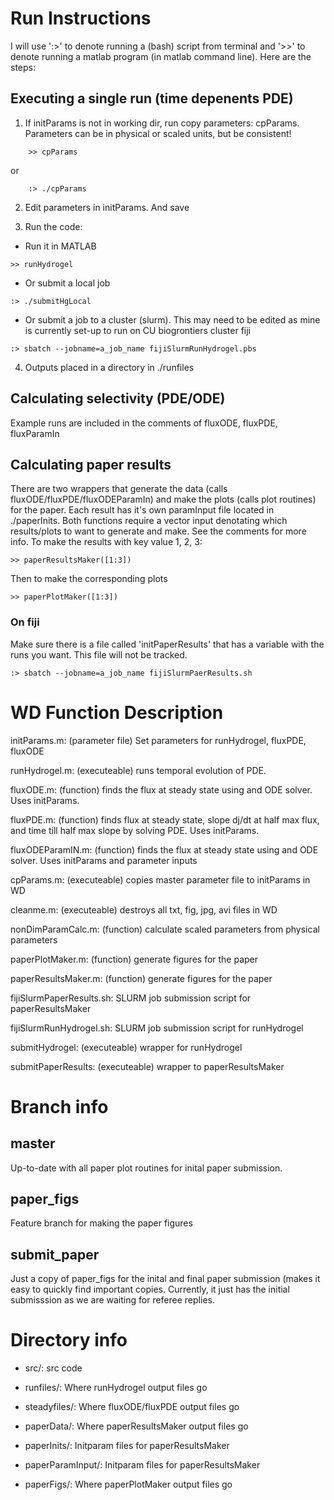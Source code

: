 # Run  Instructions 
I will use ':>' to denote running a (bash) script from terminal and '>>' to denote running a matlab program (in matlab command line). Here are the steps:
## Executing a single run (time depenents PDE)
1) If initParams is not in working dir, run copy parameters: cpParams. Parameters can be in physical or scaled units, but be consistent!
``` 
    >> cpParams
```
or
``` 
    :> ./cpParams
```
2) Edit parameters in initParams. And save

3) Run the code: 
  * Run it in MATLAB
```
>> runHydrogel
```
  *  Or submit a local job 
``` 
:> ./submitHgLocal
```
  *  Or submit a job to a cluster (slurm). This may need to be edited as mine is currently set-up to run on CU biogrontiers cluster fiji
``` 
:> sbatch --jobname=a_job_name fijiSlurmRunHydrogel.pbs
```

4) Outputs placed in a directory in ./runfiles

## Calculating selectivity (PDE/ODE)

Example runs are included in the comments of fluxODE, fluxPDE, fluxParamIn

## Calculating paper results 

There are two wrappers that generate the data (calls fluxODE/fluxPDE/fluxODEParamIn) and make the plots (calls plot routines) for the paper. Each result has it's own paramInput file located in ./paperInits. Both functions require a vector input denotating which results/plots to want to generate and make.  See the comments for more info. To make the results with key value 1, 2, 3:
```
>> paperResultsMaker([1:3])
```
Then to make the corresponding plots
```
>> paperPlotMaker([1:3])
```
### On fiji
Make sure there is a file called 'initPaperResults' that has a variable with the runs you want. This file will not be tracked.
```
:> sbatch --jobname=a_job_name fijiSlurmPaerResults.sh
```

# WD Function Description #

initParams.m: (parameter file) Set parameters for runHydrogel, fluxPDE, fluxODE

runHydrogel.m: (executeable) runs temporal evolution of PDE. 

fluxODE.m: (function) finds the flux at steady state using and ODE solver. Uses initParams.

fluxPDE.m: (function) finds flux at steady state, slope dj/dt at half max flux, and time
  till half max slope by solving PDE. Uses initParams.

fluxODEParamIN.m: (function) finds the flux at steady state using and ODE solver. Uses initParams and parameter inputs

cpParams.m: (executeable) copies master parameter file to initParams in WD

cleanme.m: (executeable) destroys all txt, fig, jpg, avi files in WD

nonDimParamCalc.m: (function) calculate scaled parameters from physical parameters

paperPlotMaker.m: (function) generate figures for the paper

paperResultsMaker.m: (function) generate figures for the paper

fijiSlurmPaperResults.sh: SLURM job submission script for paperResultsMaker

fijiSlurmRunHydrogel.sh: SLURM job submission script for runHydrogel

submitHydrogel: (executeable) wrapper for runHydrogel

submitPaperResults: (executeable) wrapper to paperResultsMaker

# Branch info

## master
Up-to-date with all paper plot routines for inital paper submission.

## paper_figs
Feature branch for making the paper figures

## submit_paper
Just a copy of paper_figs for the inital and final paper submission (makes it easy to quickly find important copies. Currently, it just has the initial submisssion as we are waiting for referee replies.

# Directory info
* src/: src code
* runfiles/: Where runHydrogel output files go

* steadyfiles/: Where fluxODE/fluxPDE output files go

* paperData/: Where paperResultsMaker output files go

* paperInits/: Initparam files for paperResultsMaker

* paperParamInput/: Initparam files for paperResultsMaker

* paperFigs/: Where paperPlotMaker output files go

